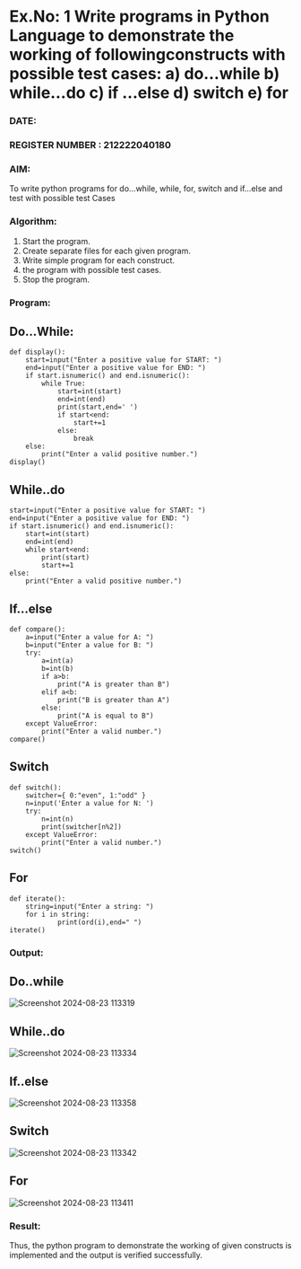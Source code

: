 # Ex.No: 1 Write programs in Python Language to demonstrate the working of followingconstructs with possible test cases: a) do…while b) while…do c) if …else d) switch e) for 

### DATE:                                                                            
### REGISTER NUMBER : 212222040180

### AIM:  
To write python programs for do…while, while, for, switch and if…else and test with possible test 
Cases 

### Algorithm:
1. Start the program.
2. Create separate files for each given program.
3. Write simple program for each construct.
4.  the program with possible test cases.
5. Stop the program.
### Program:

## Do...While:
```
def display(): 
	start=input("Enter a positive value for START: ") 
	end=input("Enter a positive value for END: ") 
	if start.isnumeric() and end.isnumeric(): 
		while True: 
			start=int(start) 
			end=int(end) 
			print(start,end=' ') 
			if start<end: 
				start+=1 
			else: 
				break 
	else: 
		print("Enter a valid positive number.") 
display()
```
## While..do
```
start=input("Enter a positive value for START: ") 
end=input("Enter a positive value for END: ") 
if start.isnumeric() and end.isnumeric(): 
	start=int(start)
	end=int(end) 
	while start<end: 
		print(start) 
		start+=1 
else: 
	print("Enter a valid positive number.") 
```
## If...else
```
def compare(): 
	a=input("Enter a value for A: ") 
	b=input("Enter a value for B: ") 
	try: 
		a=int(a) 
		b=int(b) 
		if a>b: 
			print("A is greater than B") 
		elif a<b: 
			print("B is greater than A") 
		else: 
			print("A is equal to B") 
	except ValueError: 
		print("Enter a valid number.")
compare()
```
## Switch
```
def switch(): 
	switcher={ 0:"even", 1:"odd" } 
	n=input('Enter a value for N: ') 
	try: 
		n=int(n) 
		print(switcher[n%2]) 
	except ValueError: 
		print("Enter a valid number.") 
switch() 
```
## For
```
def iterate(): 
	string=input("Enter a string: ") 
	for i in string: 
			print(ord(i),end=" ") 
iterate() 
```

### Output:
## Do..while
![Screenshot 2024-08-23 113319](https://github.com/user-attachments/assets/9f70e407-b4a1-40ad-9943-b0086fc9fd4c)
## While..do
![Screenshot 2024-08-23 113334](https://github.com/user-attachments/assets/8446557e-1193-48b0-8fec-bdf77b628056)
##  If..else
![Screenshot 2024-08-23 113358](https://github.com/user-attachments/assets/5f2a81b0-c188-4423-8a50-6c9b654aeac3)
## Switch
![Screenshot 2024-08-23 113342](https://github.com/user-attachments/assets/b3e0f579-a2c3-465d-beae-cf9ee272d65c)
## For
![Screenshot 2024-08-23 113411](https://github.com/user-attachments/assets/acb1e794-570d-47a7-8681-42acbbeff8ab)






### Result:
Thus, the python program to demonstrate the working of given constructs is implemented and the output is verified successfully.



